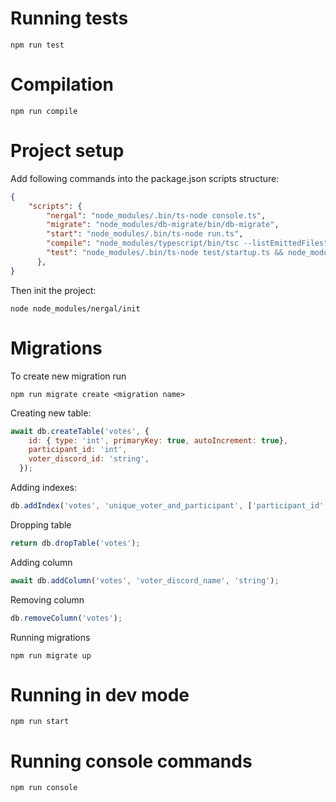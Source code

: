 # Running tests
```
npm run test
```

# Compilation
```
npm run compile
```

# Project setup
Add following commands into the package.json scripts structure:
```json
{
    "scripts": {
        "nergal": "node_modules/.bin/ts-node console.ts",
        "migrate": "node_modules/db-migrate/bin/db-migrate",
        "start": "node_modules/.bin/ts-node run.ts",
        "compile": "node_modules/typescript/bin/tsc --listEmittedFiles",
        "test": "node_modules/.bin/ts-node test/startup.ts && node_modules/.bin/mocha \"./test/*.test.ts\""
      },
}
```

Then init the project:
```shell script
node node_modules/nergal/init
```

# Migrations
To create new migration run
```
npm run migrate create <migration name>
```

Creating new table:
```js
await db.createTable('votes', {
    id: { type: 'int', primaryKey: true, autoIncrement: true},
    participant_id: 'int',
    voter_discord_id: 'string',
  });
```

Adding indexes:
```js
db.addIndex('votes', 'unique_voter_and_participant', ['participant_id', 'voter_discord_id'], true);
```

Dropping table
```js
return db.dropTable('votes');
```

Adding column
```js
await db.addColumn('votes', 'voter_discord_name', 'string');
```

Removing column
```js
db.removeColumn('votes');
```

Running migrations
```
npm run migrate up
```

# Running in dev mode
```
npm run start
```

# Running console commands
```
npm run console 
```